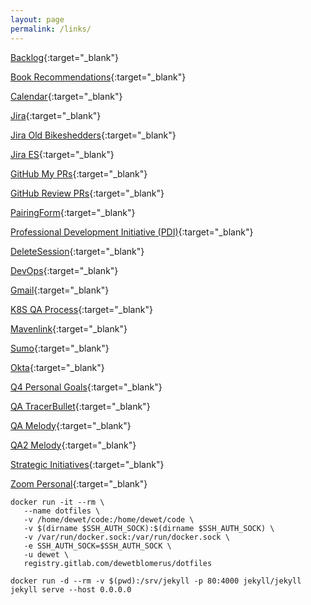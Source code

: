 ```yaml
---
layout: page
permalink: /links/
---
```

[Backlog](https://salesloft.atlassian.net/secure/RapidBoard.jspa?rapidView=3&projectKey=SL&view=planning.nodetail&quickFilter=83){:target="_blank"}

[Book Recommendations](https://trello.com/b/7ewcVqv3/cultue-of-learning){:target="_blank"}

[Calendar](https://calendar.google.com/calendar/render?pli=1#main_7){:target="_blank"}

[Jira](https://salesloft.atlassian.net/secure/RapidBoard.jspa?rapidView=70&projectKey=ISE&selectedIssue=ISE-15){:target="_blank"}

[Jira Old Bikeshedders](https://salesloft.atlassian.net/secure/RapidBoard.jspa?rapidView=3&quickFilter=217){:target="_blank"}

[Jira ES](https://salesloft.atlassian.net/secure/RapidBoard.jspa?rapidView=54){:target="_blank"}

[GitHub My PRs](https://github.com/pulls?utf8=%E2%9C%93&q=is%3Aopen+is%3Apr+author%3Adewetblomerus){:target="_blank"}

[GitHub Review PRs](https://github.com/pulls?utf8=%E2%9C%93&q=is%3Aopen+is%3Apr+is%3Aprivate+label%3A%22ready+for+review%22+review%3Arequired){:target="_blank"}

[PairingForm](https://goo.gl/forms/NT6ZQQNYIMNUg8V43){:target="_blank"}

[Professional Development Initiative (PDI)](https://docs.google.com/a/salesloft.com/forms/d/e/1FAIpQLSdgZzTPwA2CejT0XLt1WVjtd0InwZ7WG705UjtEb2CER-U56Q/viewform){:target="_blank"}

[DeleteSession](chrome://settings/content/cookies){:target="_blank"}

[DevOps](http://devops.salesloft.com/){:target="_blank"}

[Gmail](https://gmail.com){:target="_blank"}

[K8S QA Process](https://salesloft.atlassian.net/wiki/spaces/DEVOPS/pages/82378753/Kubernetes+QA+FAQ){:target="_blank"}

[Mavenlink](https://salesloft.mavenlink.com/projects){:target="_blank"}

[Sumo](https://service.us2.sumologic.com/ui/bento.html#/workspace/default/search/view/600d6994_a887_6d39_3254_8ea35ee5bde5){:target="_blank"}

[Okta](https://salesloft.okta.com/app/UserHome){:target="_blank"}

[Q4 Personal Goals](https://github.com/dewetblomerus/public-notes/issues/1){:target="_blank"}

[QA TracerBullet](https://tracer-bullet.qasalesloft.com/){:target="_blank"}

[QA Melody](https://accounts.qasalesloft.com/sign_in){:target="_blank"}

[QA2 Melody](https://accounts2.qasalesloft.com/sign_in){:target="_blank"}

[Strategic Initiatives](https://trello.com/b/QFl0QulQ/strategic-initiative-programs-v2){:target="_blank"}

[Zoom Personal](https://salesloft.zoom.us/my/dewetb){:target="_blank"}

```
docker run -it --rm \
   --name dotfiles \
   -v /home/dewet/code:/home/dewet/code \
   -v $(dirname $SSH_AUTH_SOCK):$(dirname $SSH_AUTH_SOCK) \
   -v /var/run/docker.sock:/var/run/docker.sock \
   -e SSH_AUTH_SOCK=$SSH_AUTH_SOCK \
   -u dewet \
   registry.gitlab.com/dewetblomerus/dotfiles
```

`docker run -d --rm -v $(pwd):/srv/jekyll -p 80:4000 jekyll/jekyll jekyll serve --host 0.0.0.0`
